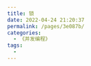 ```yaml
---
title: 锁
date: 2022-04-24 21:20:37
permalink: /pages/3e087b/
categories:
  - 《并发编程》
tags:
  - 
---
```

